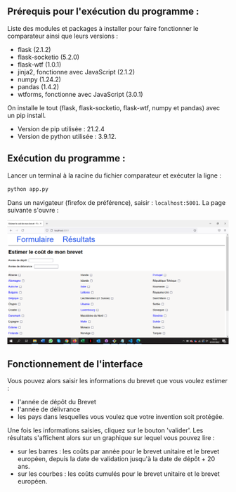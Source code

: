 ## Prérequis pour l'exécution du programme :

Liste des modules et packages à installer pour faire fonctionner le comparateur ainsi que leurs versions :

- flask (2.1.2)
- flask-socketio (5.2.0)
- flask-wtf (1.0.1)
- jinja2, fonctionne avec JavaScript (2.1.2)
- numpy (1.24.2)
- pandas (1.4.2)
- wtforms, fonctionne avec JavaScript (3.0.1)

On installe le tout (flask, flask-socketio, flask-wtf, numpy et pandas) avec un pip install.

- Version de pip utilisée : 21.2.4 
- Version de python utilisée : 3.9.12.


## Exécution du programme : 

Lancer un terminal à la racine du fichier comparateur et exécuter la ligne : 
```python
python app.py
```

Dans un navigateur (firefox de préférence), saisir : `localhost:5001`. La page suivante s'ouvre :

![](média/démo.png)

<!-- #region app.py ``` -->
## Fonctionnement de l'interface

Vous pouvez alors saisir les informations du brevet que vous voulez estimer :

- l'année de dépôt du Brevet
- l'année de délivrance
- les pays dans lesquelles vous voulez que votre invention soit protégée.

Une fois les informations saisies, cliquez sur le bouton 'valider'.
Les résultats s'affichent alors sur un graphique sur lequel vous pouvez lire : 

- sur les barres : les coûts par année pour le brevet unitaire et le brevet européen, depuis la date de validation jusqu'à la date de dépôt + 20 ans.
- sur les courbes : les coûts cumulés pour le brevet unitaire et le brevet européen.
<!-- #endregion -->
